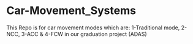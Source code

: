 # Car-Movement_Systems
This Repo is for car movement modes which are: 1-Traditional mode, 2-NCC, 3-ACC &amp; 4-FCW in our graduation project (ADAS)
